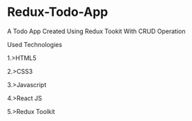 # Redux-Todo-App

A Todo App Created Using Redux Tookit With CRUD Operation

Used Technologies 

1.>HTML5

2.>CSS3

3.>Javascript

4.>React JS

5.>Redux Toolkit
